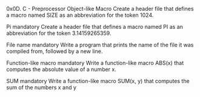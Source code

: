 0x0D. C - Preprocessor
Object-like Macro Create a header file that defines a macro named SIZE as an abbreviation for the token 1024.

Pi mandatory Create a header file that defines a macro named PI as an abbreviation for the token 3.14159265359.

File name mandatory Write a program that prints the name of the file it was compiled from, followed by a new line.

Function-like macro mandatory Write a function-like macro ABS(x) that computes the absolute value of a number x.

SUM mandatory Write a function-like macro SUM(x, y) that computes the sum of the numbers x and y


